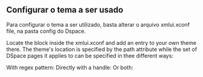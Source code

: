 Configurar o tema a ser usado
-------------------------------------------------------------------------

Para configurar o tema a ser utilizado, basta alterar o arquivo xmlui.xconf file, na pasta config do Dspace.

Locate the <themes> block inside the xmlui.xconf and add an entry to your own theme there. The theme's location is specified by the path attribute while the set of DSpace pages it applies to can be specified in thee different ways:

With regex pattern: <theme name=" Theme's name" regex="community-list" path=" YourThemeDir /"/>
Directly with a handle: <theme name=" Theme's name" handle="123456789/42" path=" YourThemeDir /"/>
Or both: <theme name=" Theme's name" regex="browse-title^" handle="123456789/42" path=" YourThemeDir /"/>
